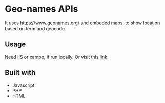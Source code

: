 # Geo-names APIs 

It uses https://www.geonames.org/ and embeded maps, to show location based on term and geocode. 

## Usage 
Need IIS or xampp, if run locally. Or visit this [link](https://geo-names-project.000webhostapp.com/).

## Built with

- Javascript
- PHP
- HTML

